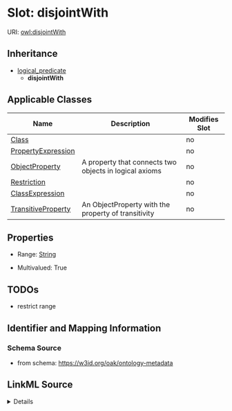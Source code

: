 

# Slot: disjointWith

URI: [owl:disjointWith](http://www.w3.org/2002/07/owl#disjointWith)




## Inheritance

* [logical_predicate](logical_predicate.md)
    * **disjointWith**






## Applicable Classes

| Name | Description | Modifies Slot |
| --- | --- | --- |
| [Class](Class.md) |  |  no  |
| [PropertyExpression](PropertyExpression.md) |  |  no  |
| [ObjectProperty](ObjectProperty.md) | A property that connects two objects in logical axioms |  no  |
| [Restriction](Restriction.md) |  |  no  |
| [ClassExpression](ClassExpression.md) |  |  no  |
| [TransitiveProperty](TransitiveProperty.md) | An ObjectProperty with the property of transitivity |  no  |







## Properties

* Range: [String](String.md)

* Multivalued: True





## TODOs

* restrict range

## Identifier and Mapping Information







### Schema Source


* from schema: https://w3id.org/oak/ontology-metadata




## LinkML Source

<details>
```yaml
name: disjointWith
todos:
- restrict range
from_schema: https://w3id.org/oak/ontology-metadata
rank: 1000
is_a: logical_predicate
slot_uri: owl:disjointWith
multivalued: true
alias: disjointWith
domain_of:
- ClassExpression
- PropertyExpression
range: string

```
</details>